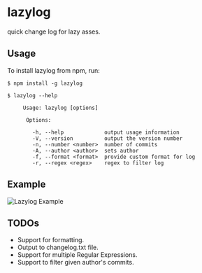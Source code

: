 # lazylog
quick change log for lazy asses.

## Usage

To install lazylog from npm, run:

```
$ npm install -g lazylog
```

```
$ lazylog --help

     Usage: lazylog [options]
    
      Options:
    
        -h, --help             output usage information
        -V, --version          output the version number
        -n, --number <number>  number of commits
        -A, --author <author>  sets author
        -f, --format <format>  provide custom format for log
        -r, --regex <regex>    regex to filter log

```

## Example

![Lazylog Example](http://i.imgur.com/87hh5H8.png "Lazylog Example")

## TODOs

- Support for formatting.
- Output to changelog.txt file.
- Support for multiple Regular Expressions.
- Support to filter given author's commits.
